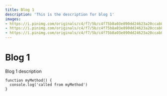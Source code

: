```yaml
---
title: Blog 1
description: 'This is the description for blog 1'
images:
- https://i.pinimg.com/originals/c4/f7/5b/c4f75b8a03e890dd24623a20ccab83d7.jpg
- https://i.pinimg.com/originals/c4/f7/5b/c4f75b8a03e890dd24623a20ccab83d7.jpg
- https://i.pinimg.com/originals/c4/f7/5b/c4f75b8a03e890dd24623a20ccab83d7.jpg
---
```


# Blog 1
Blog 1 description

```
function myMethod() {
  console.log('called from myMethod')
}
```
